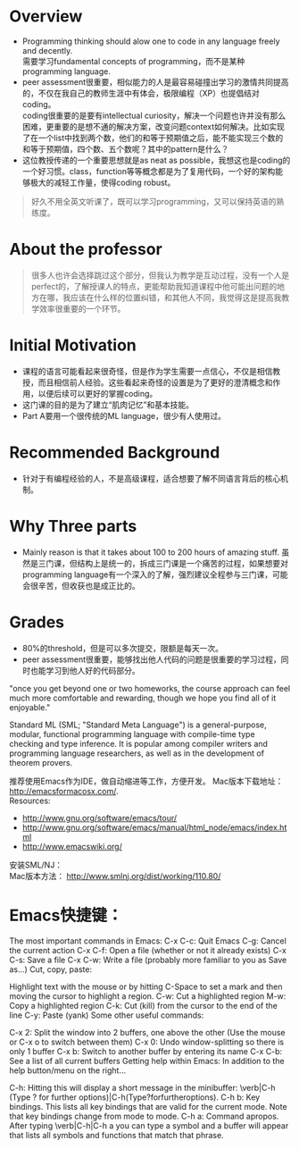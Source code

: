 # Overview  
* Programming thinking should alow one to code in any language freely and decently.  
需要学习fundamental concepts of programming，而不是某种programming language.  
* peer assessment很重要，相似能力的人是最容易碰撞出学习的激情共同提高的，不仅在我自己的教师生涯中有体会，极限编程（XP）也提倡结对coding。  
coding很重要的是要有intellectual curiosity，解决一个问题也许并没有那么困难，更重要的是想不通的解决方案，改变问题context如何解决。比如实现了在一个list中找到两个数，他们的和等于预期值之后，能不能实现三个数的和等于预期值，四个数、五个数呢？其中的pattern是什么？ 
* 这位教授传递的一个重要思想就是as neat as possible，我想这也是coding的一个好习惯。class，function等等概念都是为了复用代码，一个好的架构能够极大的减轻工作量，使得coding robust。   
> 好久不用全英文听课了，既可以学习programming，又可以保持英语的熟练度。  

# About the professor  
> 很多人也许会选择跳过这个部分，但我认为教学是互动过程，没有一个人是perfect的，了解授课人的特点，更能帮助我知道课程中他可能出问题的地方在哪，我应该在什么样的位置纠错，和其他人不同，我觉得这是提高我教学效率很重要的一个环节。  

# Initial Motivation  
* 课程的语言可能看起来很奇怪，但是作为学生需要一点信心，不仅是相信教授，而且相信前人经验。这些看起来奇怪的设置是为了更好的澄清概念和作用，以便后续可以更好的掌握coding。  
* 这门课的目的是为了建立“肌肉记忆”和基本技能。  
* Part A要用一个很传统的ML language，很少有人使用过。  

# Recommended Background  
* 针对于有编程经验的人，不是高级课程，适合想要了解不同语言背后的核心机制。  

# Why Three parts  
* Mainly reason is that it takes about 100 to 200 hours of amazing stuff. 虽然是三门课，但结构上是统一的，拆成三门课是一个痛苦的过程，如果想要对programming language有一个深入的了解，强烈建议全程参与三门课，可能会很辛苦，但收获也是成正比的。  

# Grades  
* 80%的threshold，但是可以多次提交，限额是每天一次。  
* peer assessment很重要，能够找出他人代码的问题是很重要的学习过程，同时也能学习到他人好的代码部分。  

"once you get beyond one or two homeworks, the course approach can feel much more comfortable and rewarding, though we hope you find all of it enjoyable."  

Standard ML (SML; "Standard Meta Language") is a general-purpose, modular, functional programming language with compile-time type checking and type inference. It is popular among compiler writers and programming language researchers, as well as in the development of theorem provers.  

推荐使用Emacs作为IDE，做自动缩进等工作，方便开发。
Mac版本下载地址：http://emacsformacosx.com/.  
Resources:  
- http://www.gnu.org/software/emacs/tour/  
- http://www.gnu.org/software/emacs/manual/html_node/emacs/index.html   
- http://www.emacswiki.org/  

安装SML/NJ：  
Mac版本方法： http://www.smlnj.org/dist/working/110.80/


# Emacs快捷键：  
The most important commands in Emacs:
C-x C-c: Quit Emacs
C-g: Cancel the current action
C-x C-f: Open a file (whether or not it already exists)
C-x C-s: Save a file
C-x C-w: Write a file (probably more familiar to you as Save as...)
Cut, copy, paste:

Highlight text with the mouse or by hitting C-Space to set a mark and then moving the cursor to highlight a region.
C-w: Cut a highlighted region
M-w: Copy a highlighted region
C-k: Cut (kill) from the cursor to the end of the line
C-y: Paste (yank)
Some other useful commands:

C-x 2: Split the window into 2 buffers, one above the other (Use the mouse or C-x o to switch between them)
C-x 0: Undo window-splitting so there is only 1 buffer
C-x b: Switch to another buffer by entering its name
C-x C-b: See a list of all current buffers
Getting help within Emacs: In addition to the help button/menu on the right...

C-h: Hitting this will display a short message in the minibuffer: \verb|C-h (Type ? for further options)|C-h(Type?forfurtheroptions).
C-h b: Key bindings. This lists all key bindings that are valid for the current mode. Note that key bindings change from mode to mode.
C-h a: Command apropos. After typing \verb|C-h|C-h a you can type a symbol and a buffer will appear that lists all symbols and functions that match that phrase.


